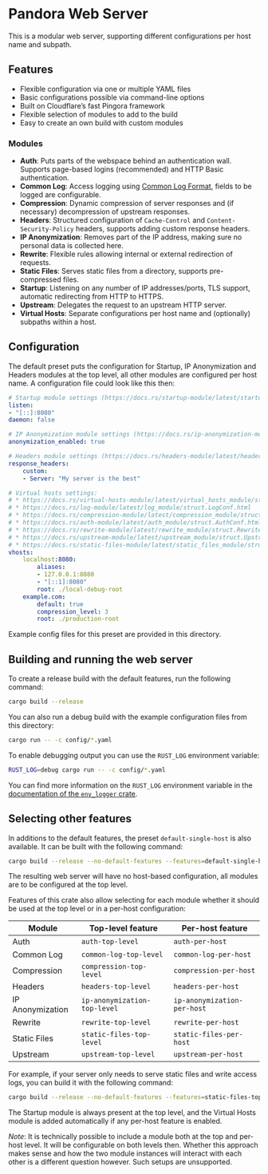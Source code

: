 # Pandora Web Server

This is a modular web server, supporting different configurations per host name and subpath.

## Features

* Flexible configuration via one or multiple YAML files
* Basic configurations possible via command-line options
* Built on Cloudflare’s fast Pingora framework
* Flexible selection of modules to add to the build
* Easy to create an own build with custom modules

### Modules

* **Auth**: Puts parts of the webspace behind an authentication wall. Supports page-based
  logins (recommended) and HTTP Basic authentication.
* **Common Log**: Access logging using [Common Log
  Format](https://en.wikipedia.org/wiki/Common_Log_Format), fields to be logged are
  configurable.
* **Compression**: Dynamic compression of server responses and (if necessary) decompression of
  upstream responses.
* **Headers**: Structured configuration of `Cache-Control` and `Content-Security-Policy`
  headers, supports adding custom response headers.
* **IP Anonymization**: Removes part of the IP address, making sure no personal data is
  collected here.
* **Rewrite**: Flexible rules allowing internal or external redirection of requests.
* **Static Files**: Serves static files from a directory, supports pre-compressed files.
* **Startup**: Listening on any number of IP addresses/ports, TLS support, automatic
  redirecting from HTTP to HTTPS.
* **Upstream**: Delegates the request to an upstream HTTP server.
* **Virtual Hosts**: Separate configurations per host name and (optionally) subpaths within a
  host.

## Configuration

The default preset puts the configuration for Startup, IP Anonymization and Headers modules at
the top level, all other modules are configured per host name. A configuration file could look
like this then:

```yaml
# Startup module settings (https://docs.rs/startup-module/latest/startup_module/struct.StartupConf.html)
listen:
- "[::]:8080"
daemon: false

# IP Anonymization module settings (https://docs.rs/ip-anonymization-module/latest/ip_anonymization_module/struct.IPAnonymizationConf.html)
anonymization_enabled: true

# Headers module settings (https://docs.rs/headers-module/latest/headers_module/struct.HeadersConf.html)
response_headers:
    custom:
    - Server: "My server is the best"

# Virtual hosts settings:
# * https://docs.rs/virtual-hosts-module/latest/virtual_hosts_module/struct.VirtualHostsConf.html
# * https://docs.rs/log-module/latest/log_module/struct.LogConf.html
# * https://docs.rs/compression-module/latest/compression_module/struct.CompressionConf.html
# * https://docs.rs/auth-module/latest/auth_module/struct.AuthConf.html
# * https://docs.rs/rewrite-module/latest/rewrite_module/struct.RewriteConf.html
# * https://docs.rs/upstream-module/latest/upstream_module/struct.UpstreamConf.html
# * https://docs.rs/static-files-module/latest/static_files_module/struct.StaticFilesConf.html
vhosts:
    localhost:8080:
        aliases:
        - 127.0.0.1:8080
        - "[::1]:8080"
        root: ./local-debug-root
    example.com:
        default: true
        compression_level: 3
        root: ./production-root
```

Example config files for this preset are provided in this directory.

## Building and running the web server

To create a release build with the default features, run the following command:

```sh
cargo build --release
```

You can also run a debug build with the example configuration files from this directory:

```sh
cargo run -- -c config/*.yaml
```

To enable debugging output you can use the `RUST_LOG` environment variable:

```sh
RUST_LOG=debug cargo run -- -c config/*.yaml
```

You can find more information on the `RUST_LOG` environment variable in the [documentation of
the `env_logger` crate](https://docs.rs/env_logger/latest/env_logger/).

## Selecting other features

In additions to the default features, the preset `default-single-host` is also available. It
can be built with the following command:

```sh
cargo build --release --no-default-features --features=default-single-host
```

The resulting web server will have no host-based configuration, all modules are to be
configured at the top level.

Features of this crate also allow selecting for each module whether it should be used at the
top level or in a per-host configuration:

| Module            | Top-level feature             | Per-host feature              |
|-------------------|-------------------------------|-------------------------------|
| Auth              | `auth-top-level`              | `auth-per-host`               |
| Common Log        | `common-log-top-level`        | `common-log-per-host`         |
| Compression       | `compression-top-level`       | `compression-per-host`        |
| Headers           | `headers-top-level`           | `headers-per-host`            |
| IP Anonymization  | `ip-anonymization-top-level`  | `ip-anonymization-per-host`   |
| Rewrite           | `rewrite-top-level`           | `rewrite-per-host`            |
| Static Files      | `static-files-top-level`      | `static-files-per-host`       |
| Upstream          | `upstream-top-level`          | `upstream-per-host`           |

For example, if your server only needs to serve static files and write access logs, you can
build it with the following command:

```sh
cargo build --release --no-default-features --features=static-files-top-level,common-log-top-level
```

The Startup module is always present at the top level, and the Virtual Hosts module is added
automatically if any per-host feature is enabled.

*Note*: It is technically possible to include a module both at the top and per-host level. It
will be configurable on both levels then. Whether this approach makes sense and how the two
module instances will interact with each other is a different question however. Such setups are
unsupported.

